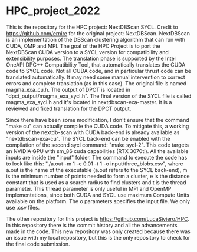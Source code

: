 # HPC_project_2022
This is the repository for the HPC project: NextDBScan SYCL.
Credit to https://github.com/ernire for the original project: NextDBScan.
NextDBScan is an implementation of the DBScan clustering algorithm that can run with CUDA, OMP and MPI.
The goal of the HPC Project is to port the NextDBScan CUDA version to a SYCL version for compatibility and extensibility purposes.
The translation phase is supported by the Intel OneAPI DPC++ Compatibility Tool, that automatically translates the CUDA code to SYCL code.
Not all CUDA code, and in particular thrust code can be translated automatically. It may need some manual intervention to correct errors and complete translation (as in this case). 
The original file is named magma_exa_cu.h. The output of DPCT is located in "dpct_output/magma_exa_sycl.h".
The final version of the SYCL file is called magma_exa_sycl.h and it's located in nextdbscan-exa-master. It is a reviewed and fixed translation for the DPCT output.

Since there have been some modification, I don't ensure that the command "make cu" can actually compile the CUDA code. To mitigate this, a working version of the nextdb-scan with CUDA back-end is already available as "nextdbscan-exa-cu".
The SYCL back-end can be enabled with the compilation of the second sycl command: "make sycl-2". This code targets an NVIDIA GPU with sm_86 cuda capabilities (RTX 3070ti).
All the available inputs are inside the "input" folder.
The command to execute the code has to look like this: "./a.out -m 1 -e 0.01 -t 1 -o input/three_blobs.csv", where a.out is the name of the executable (a.out refers to the SYCL back-end), m is the minimum number of points needed to form a cluster, e is the distance constant that is used as a search radius to find clusters and t is the thread parameter. This thread parameter is only useful in MPI and OpenMP implementations, since both CUDA and SYCL use maximum Compute Units available on the platform. The o parameters specifies the input file. We only use .csv files.

The other repository for this project is https://github.com/LucaSiviero/HPC. In this repository there is the commit history and all the advancements made in the code. This new repository was only created because there was an issue with my local repository, but this is the only repository to check for the final code submission.
